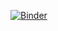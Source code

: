 [![Binder](https://mybinder.org/badge_logo.svg)](https://mybinder.org/v2/gh/Daniel-Machado5/1060/blob/main/README.md#1060/HEAD)
